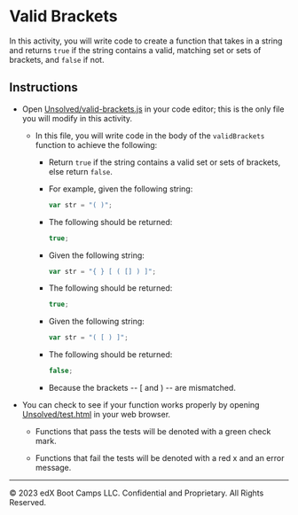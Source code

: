 # Valid Brackets

In this activity, you will write code to create a function that takes in a string and returns `true` if the string contains a valid, matching set or sets of brackets, and `false` if not.

## Instructions

* Open [Unsolved/valid-brackets.js](Unsolved/valid-brackets.js) in your code editor; this is the only file you will modify in this activity.

  * In this file, you will write code in the body of the `validBrackets` function to achieve the following:

    * Return `true` if the string contains a valid set or sets of brackets, else return `false`.

    * For example, given the following string:

      ```js
      var str = "( )";
      ```

    * The following should be returned:

      ```js
      true;
      ```

    * Given the following string:

      ```js
      var str = "{ } [ ( [] ) ]";
      ```

    * The following should be returned:

      ```js
      true;
      ```

    * Given the following string:

      ```js
      var str = "( [ ) ]";
      ```

    * The following should be returned:

      ```js
      false;
      ```

    * Because the brackets -- [ and ) -- are mismatched.

* You can check to see if your function works properly by opening [Unsolved/test.html](Unsolved/test.html) in your web browser.

  * Functions that pass the tests will be denoted with a green check mark.

  * Functions that fail the tests will be denoted with a red x and an error message.

---
© 2023 edX Boot Camps LLC. Confidential and Proprietary. All Rights Reserved.
